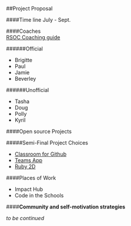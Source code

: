 ##Project Proposal

####Time line
July - Sept.

####Coaches  
[RSOC Coaching guide](http://railsgirlssummerofcode.org/guide/coaching/)

######Official
* Brigitte
* Paul
* Jamie
* Beverley 

######Unofficial
* Tasha
* Doug
* Polly 
* Kyril


####Open source Projects  

#####Semi-Final Project Choices  
* [Classroom for Github](https://teams.railsgirlssummerofcode.org/projects/95-classroom-for-github)
* [Teams App](https://teams.railsgirlssummerofcode.org/projects/96-discourse-visual-forum-analytics)
* [Ruby 2D](https://teams.railsgirlssummerofcode.org/projects/89-ruby-2d)



####Places of Work
* Impact Hub
* Code in the Schools

####**Community and self-motivation strategies**

_to be continued_
